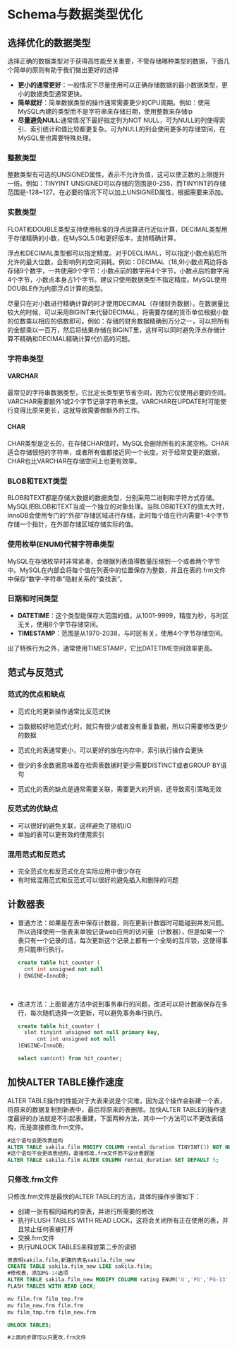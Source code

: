 # Schema与数据类型优化


## 选择优化的数据类型

选择正确的数据类型对于获得高性能至关重要，不管存储哪种类型的数据，下面几个简单的原则有助于我们做出更好的选择
- **更小的通常更好**：一般情况下尽量使用可以正确存储数据的最小数据类型，更小的数据类型通常更快。
- **简单就好**：简单数据类型的操作通常需要更少的CPU周期。例如：使用MySQL內建的类型而不是字符串来存储日期，使用整数来存储ip
- **尽量避免NULL**:通常情况下最好指定列为NOT NULL，可为NULL的列使得索引、索引统计和值比较都更复杂。可为NULL的列会使用更多的存储空间，在MySQL里也需要特殊处理。

### 整数类型

整数类型有可选的UNSIGNED属性，表示不允许负值，这可以使正数的上限提升一倍。例如：TINYINT UNSIGNED可以存储的范围是0-255，而TINYINT的存储范围是-128~127。在必要的情况下可以加上UNSIGNED属性，根据需要来添加。

### 实数类型

FLOAT和DOUBLE类型支持使用标准的浮点运算进行近似计算，DECIMAL类型用于存储精确的小数，在MySQL5.0和更好版本，支持精确计算。

浮点和DECIMAL类型都可以指定精度。对于DECLIMAL，可以指定小数点前后所允许的最大位数，会影响列的空间消耗。例如：DECIMAL（18,9)小数点两边将各存储9个数字，一共使用9个字节：小数点前的数字用4个字节，小数点后的数字用4个字节，小数点本身占1个字节。建议只使用数据类型不指定精度。MySQL使用DOUBLE作为内部浮点计算的类型。

尽量只在对小数进行精确计算的时才使用DECIMAL（存储财务数据）。在数据量比较大的时候，可以采用BIGINT来代替DECIMAL，将需要存储的货币单位根据小数的位数乘以相应的倍数即可。例如：存储的财务数据精确到万分之一，可以把所有的金额乘以一百万，然后将结果存储在BIGINT里，这样可以同时避免浮点存储计算不精确和DECIMAL精确计算代价高的问题。


### 字符串类型

#### VARCHAR
最常见的字符串数据类型，它比定长类型更节省空间，因为它仅使用必要的空间。VARCHAR需要额外1或2个字节记录字符串长度。VARCHAR在UPDATE时可能使行变得比原来更长，这就导致需要做额外的工作。

#### CHAR

CHAR类型是定长的，在存储CHAR值时，MySQL会删除所有的末尾空格。CHAR适合存储很短的字符串，或者所有值都接近同一个长度。对于经常变更的数据，CHAR也比VARCHAR在存储空间上也更有效率。

### BLOB和TEXT类型

BLOB和TEXT都是存储大数据的数据类型，分别采用二进制和字符方式存储。MySQL把BLOB和TEXT当成一个独立的对象处理。当BLOB和TEXT的值太大时，InnoDB会使用专门的“外部”存储区域进行存储，此时每个值在行内需要1-4个字节存储一个指针，在外部存储区域存储实际的值。

### 使用枚举(ENUM)代替字符串类型

MySQL在存储枚举时非常紧凑，会根据列表值得数量压缩到一个或者两个字节中。MySQL在内部会将每个值在列表中的位置保存为整数，并且在表的.frm文件中保存“数字-字符串”隐射关系的“查找表”。

### 日期和时间类型

- **DATETIME**：这个类型能保存大范围的值，从1001-9999，精度为秒，与时区无关，使用8个字节存储空间。
- **TIMESTAMP**：范围是从1970-2038，与时区有关，使用4个字节存储空间。

出了特殊行为之外，通常使用TIMESTAMP，它比DATETIME空间效率更高。


## 范式与反范式

### 范式的优点和缺点

- 范式化的更新操作通常比反范式快
- 当数据较好地范式化时，就只有很少或者没有重复数据，所以只需要修改更少的数据
- 范式化的表通常更小，可以更好的放在内存中，索引执行操作会更快
- 很少的多余数据意味着在检索表数据时更少需要DISTINCT或者GROUP BY语句

- 范式化的表的缺点是通常需要关联，需要更大的开销，还导致索引策略无效

### 反范式的优缺点

- 可以很好的避免关联，这样避免了随机I/O
- 单独的表可以更有效的使用索引

### 混用范式和反范式

- 完全范式化和反范式化在实际应用中很少存在
- 有时候混用范式和反范式可以很好的避免插入和删除的问题


## 计数器表

- 普通方法：如果是在表中保存计数器，则在更新计数器时可能碰到并发问题。所以选择使用一张表来单独记录web应用的访问量（计数器），但是如果一个表只有一个记录的话，每次更新这个记录上都有一个全局的互斥锁，这使得事务只能串行执行。

  ```sql
  create table hit_counter (
  	cnt int unsigned not null
  ) ENGINE=InnoDB;
  ```

  ​

- 改进方法：上面普通方法中说到事务串行的问题，改进可以将计数器保存在多行，每次随机选择一次更新，可以避免事务串行执行。

  ```sql
  create table hit_counter (
  	slot tinyint unsigned not null primary key,
    	cnt int unsigned not null
  )ENGINE=InnoDB;

  select sum(cnt) from hit_counter;
  ```

## 加快ALTER TABLE操作速度

ALTER TABLE操作的性能对于大表来说是个灾难，因为这个操作会新建一个表，将原来的数据复制到新表中，最后将原来的表删除。加快ALTER TABLE的操作速度最好的办法就是不引起表重建，下面两种方法，其中一个方法可以不更改表结构，而是直接修改.frm文件。

```sql
#这个语句会更改表结构
ALTER TABLE sakila.film MODIFY COLUMN rental_duration TINYINT(3) NOT NULL DEFAULT 5;
#这个语句不会更改表结构，直接修改.frm文件而不设计表数据
ALTER TABLE sakila.film ALTER COLUMN rentai_duration SET DEFAULT 5;
```



### 只修改.frm文件

只修改.frm文件是最快的ALTER TABLE的方法，具体的操作步骤如下：

- 创建一张有相同结构的空表，并进行所需要的修改
- 执行FLUSH TABLES WITH READ LOCK，这将会关闭所有正在使用的表，并且禁止任何表被打开
- 交换.frm文件
- 执行UNLOCK TABLES来释放第二步的读锁

```sql
原表明sakila.film,新建的表名sakila.film_new
CREATE TABLE sakila.film_new LIKE sakila.film;
#修改表，添加PG-14选项
ALTER TABLE sakila.film_new MODIFY COLUMN rating ENUM('G','PG','PG-13','R','NC-17','PG-14') DEFALUT 'G';
FLASH TABLES WITH READ LOCK;

mv film.frm film_tmp.frm
mv film_new.frm film.frm
mv film_tmp.frm film_new.frm

UNLOCK TABLES;

#上面的步骤可以只更改.frm文件
```





